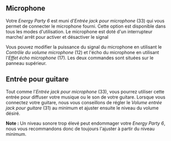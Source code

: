 ## Microphone

Votre *Energy Party 6* est muni d'*Entrée jack pour microphone* (33) qui vous permet de connecter le microphone fourni. Cette option est disponible dans tous les modes d'utilisation. Le microphone est doté d'un interrupteur marche/ arrêt pour activer et désactiver le signal

Vous pouvez modifier la puissance du signal du microphone en utilisant le *Contrôle du volume microphone* (12) et l'écho du microphone en utilisant l'*Effet écho microphone* (17). Les deux commandes sont situées sur le panneau supérieur.


## Entrée pour guitare

Tout comme l'*Entrée jack pour microphone* (33), vous pourrez utiliser cette entrée pour diffuser votre musique ou le son de votre guitare. Lorsque vous connectez votre guitare, nous vous conseillons de régler le *Volume entrée jack pour guitare* (31) au minimum et ajuster ensuite le niveau du volume désiré.

**Note :** Un niveau sonore trop élevé peut endommager votre *Energy Party 6*, nous vous recommandons donc de toujours l'ajuster à partir du niveau minimum.
